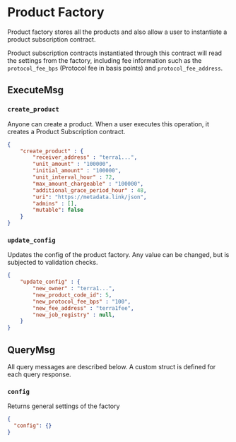 # Product Factory
Product factory stores all the products and also allow a user to instantiate a product subscription contract. 

Product subscription contracts instantiated through this contract will read the settings from the factory, including fee information such as the `protocol_fee_bps` (Protocol fee in basis points) and `protocol_fee_address`. 

## ExecuteMsg

### `create_product`
Anyone can create a product. When a user executes this operation, it creates a Product Subscription contract.  

```json
{
    "create_product" : {
        "receiver_address" : "terra1...",
        "unit_amount" : "100000",
        "initial_amount" : "100000",
        "unit_interval_hour" : 72,
        "max_amount_chargeable" : "100000",
        "additional_grace_period_hour" : 48,
        "uri": "https://metadata.link/json",
        "admins" : [],
        "mutable": false
    }
}

```

### `update_config`
Updates the config of the product factory. Any value can be changed, but is subjected to validation checks.

```json
{
    "update_config" : {
        "new_owner" : "terra1...",
        "new_product_code_id": 5,
        "new_protocol_fee_bps" : "100",
        "new_fee_address" : "terra1fee",
        "new_job_registry" : null,
    }
}

```


## QueryMsg

All query messages are described below. A custom struct is defined for each query response.

### `config`

Returns general settings of the factory

```json
{
  "config": {}
}
```